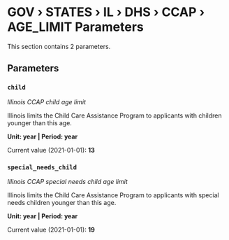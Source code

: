 # GOV › STATES › IL › DHS › CCAP › AGE_LIMIT Parameters

This section contains 2 parameters.

## Parameters

### `child`
*Illinois CCAP child age limit*

Illinois limits the Child Care Assistance Program to applicants with children younger than this age.

**Unit: year | Period: year**

Current value (2021-01-01): **13**


### `special_needs_child`
*Illinois CCAP special needs child age limit*

Illinois limits the Child Care Assistance Program to applicants with special needs children younger than this age.

**Unit: year | Period: year**

Current value (2021-01-01): **19**

